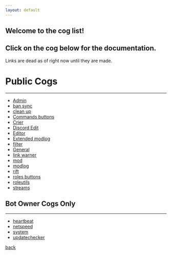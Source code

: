 ```yaml
---
layout: default
---
```


## Welcome to the cog list!
## Click on the cog below for the documentation.
Links are dead as of right now until they are made.


# Public Cogs
* * *
*   [Admin](./cogs/Admin.html)
*   [ban sync](./cog-list.html)
*   [clean up](./cog-list.html)
*   [Commands buttons](./cog-list.html)
*   [Crier](./cog-list.html)
*   [Discord Edit](./cog-list.html)
*   [Editor](./cog-list.html)
*   [Extended modlog](./cog-list.html)
*   [filter](./cog-list.html)
*   [General](./cog-list.html)
*   [link warner](./cog-list.html)
*   [mod](./cog-list.html)
*   [modlog](./cog-list.html)
*   [rift](./cog-list.html)
*   [roles buttons](./cog-list.html)
*   [roleutils](./cog-list.html)
*   [streams](./cog-list.html)

## Bot Owner Cogs Only
* * *
*   [heartbeat](./cog-list.html)
*   [netspeed](./cog-list.html)
*   [system](./cog-list.html)
*   [updatechecker](./cog-list.html)


[back](./)
